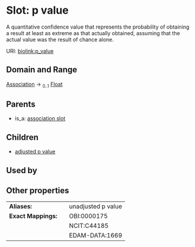 
# Slot: p value


A quantitative confidence value that represents the probability of obtaining a result at least as extreme as that actually obtained, assuming that the actual value was the result of chance alone.

URI: [biolink:p_value](https://w3id.org/biolink/vocab/p_value)


## Domain and Range

[Association](Association.md) &#8594;  <sub>0..1</sub> [Float](types/Float.md)

## Parents

 *  is_a: [association slot](association_slot.md)

## Children

 *  [adjusted p value](adjusted_p_value.md)

## Used by


## Other properties

|  |  |  |
| --- | --- | --- |
| **Aliases:** | | unadjusted p value |
| **Exact Mappings:** | | OBI:0000175 |
|  | | NCIT:C44185 |
|  | | EDAM-DATA:1669 |


